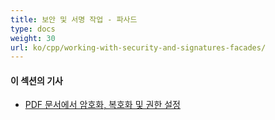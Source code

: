 ```yaml
---
title: 보안 및 서명 작업 - 파사드
type: docs
weight: 30
url: ko/cpp/working-with-security-and-signatures-facades/
---
```

#### **이 섹션의 기사**

- [PDF 문서에서 암호화, 복호화 및 권한 설정](/pdf/cpp/encrypt-decrypt-and-set-privileges-on-pdf-documents/)